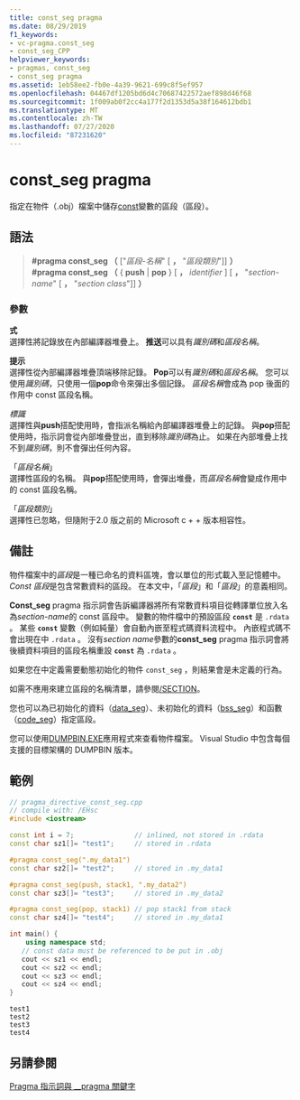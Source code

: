 ```yaml
---
title: const_seg pragma
ms.date: 08/29/2019
f1_keywords:
- vc-pragma.const_seg
- const_seg_CPP
helpviewer_keywords:
- pragmas, const_seg
- const_seg pragma
ms.assetid: 1eb58ee2-fb0e-4a39-9621-699c8f5ef957
ms.openlocfilehash: 04467df1205bd6d4c70687422572aef898d46f68
ms.sourcegitcommit: 1f009ab0f2cc4a177f2d1353d5a38f164612bdb1
ms.translationtype: MT
ms.contentlocale: zh-TW
ms.lasthandoff: 07/27/2020
ms.locfileid: "87231620"
---
```

# <a name="const_seg-pragma"></a>const_seg pragma

指定在物件（.obj）檔案中儲存[const](../cpp/const-cpp.md)變數的區段（區段）。

## <a name="syntax"></a>語法

> **#pragma const_seg （** ["*區段-名稱*" [ **，** "*區段類別*"]] **）**\
> **#pragma const_seg （** { **push**  |  **pop** } [ **，** *identifier* ] [ **，** "*section-name*" [ **，** "*section class*"]] **）**

### <a name="parameters"></a>參數

**式**\
選擇性將記錄放在內部編譯器堆疊上。 **推送**可以具有*識別碼*和*區段名稱*。

**提示**\
選擇性從內部編譯器堆疊頂端移除記錄。 **Pop**可以有*識別碼*和*區段名稱*。 您可以使用*識別碼*，只使用一個**pop**命令來彈出多個記錄。 *區段名稱*會成為 pop 後面的作用中 const 區段名稱。

*標識*\
選擇性與**push**搭配使用時，會指派名稱給內部編譯器堆疊上的記錄。 與**pop**搭配使用時，指示詞會從內部堆疊登出，直到移除*識別碼*為止。 如果在內部堆疊上找不到*識別碼*，則不會彈出任何內容。

「*區段名稱*」 \
選擇性區段的名稱。 與**pop**搭配使用時，會彈出堆疊，而*區段名稱*會變成作用中的 const 區段名稱。

「*區段類別*」 \
選擇性已忽略，但隨附于2.0 版之前的 Microsoft c + + 版本相容性。

## <a name="remarks"></a>備註

物件檔案中的*區段*是一種已命名的資料區塊，會以單位的形式載入至記憶體中。 *Const 區段*是包含常數資料的區段。 在本文中，「*區段*」和「*區段*」的意義相同。

**Const_seg** pragma 指示詞會告訴編譯器將所有常數資料項目從轉譯單位放入名為*section-name*的 const 區段中。 變數的物件檔中的預設區段 **`const`** 是 `.rdata` 。 某些 **`const`** 變數（例如純量）會自動內嵌至程式碼資料流程中。 內嵌程式碼不會出現在中 `.rdata` 。 沒有*section name*參數的**const_seg** pragma 指示詞會將後續資料項目的區段名稱重設 **`const`** 為 `.rdata` 。

如果您在中定義需要動態初始化的物件 `const_seg` ，則結果會是未定義的行為。

如需不應用來建立區段的名稱清單，請參閱[/SECTION](../build/reference/section-specify-section-attributes.md)。

您也可以為已初始化的資料（[data_seg](../preprocessor/data-seg.md)）、未初始化的資料（[bss_seg](../preprocessor/bss-seg.md)）和函數（[code_seg](../preprocessor/code-seg.md)）指定區段。

您可以使用[DUMPBIN.EXE](../build/reference/dumpbin-command-line.md)應用程式來查看物件檔案。 Visual Studio 中包含每個支援的目標架構的 DUMPBIN 版本。

## <a name="example"></a>範例

```cpp
// pragma_directive_const_seg.cpp
// compile with: /EHsc
#include <iostream>

const int i = 7;               // inlined, not stored in .rdata
const char sz1[]= "test1";     // stored in .rdata

#pragma const_seg(".my_data1")
const char sz2[]= "test2";     // stored in .my_data1

#pragma const_seg(push, stack1, ".my_data2")
const char sz3[]= "test3";     // stored in .my_data2

#pragma const_seg(pop, stack1) // pop stack1 from stack
const char sz4[]= "test4";     // stored in .my_data1

int main() {
    using namespace std;
   // const data must be referenced to be put in .obj
   cout << sz1 << endl;
   cout << sz2 << endl;
   cout << sz3 << endl;
   cout << sz4 << endl;
}
```

```Output
test1
test2
test3
test4
```

## <a name="see-also"></a>另請參閱

[Pragma 指示詞與 __pragma 關鍵字](../preprocessor/pragma-directives-and-the-pragma-keyword.md)
